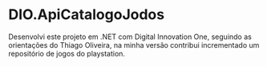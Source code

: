 # DIO.ApiCatalogoJodos
Desenvolvi este projeto em .NET com Digital Innovation One, seguindo as orientações do Thiago Oliveira, na minha versão contribui incrementado um repositório de jogos do playstation.
